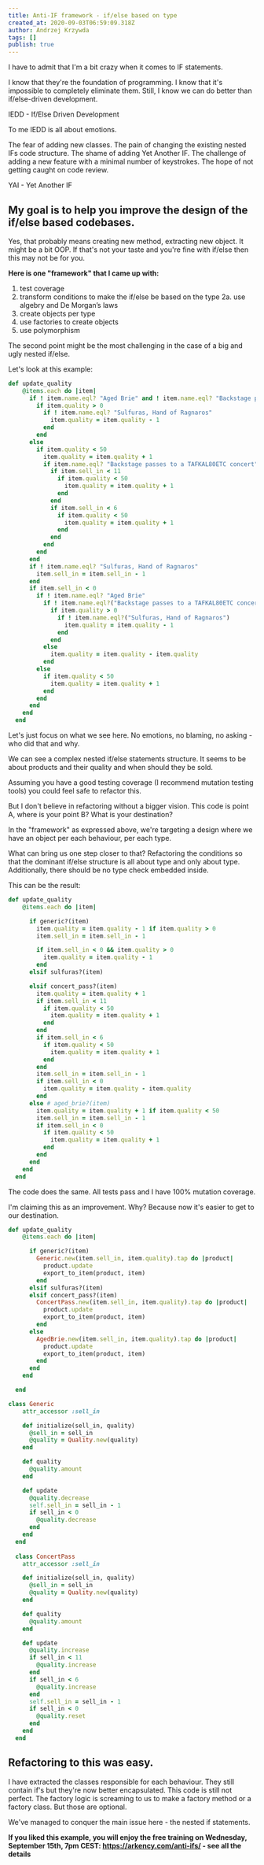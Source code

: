 ```yaml
---
title: Anti-IF framework - if/else based on type
created_at: 2020-09-03T06:59:09.318Z
author: Andrzej Krzywda
tags: []
publish: true
---
```


I have to admit that I'm a bit crazy when it comes to IF statements. 

I know that they're the foundation of programming. I know that it's impossible to completely eliminate them. Still, I know we can do better than if/else-driven development. 

IEDD - If/Else Driven Development

To me IEDD is all about emotions.

The fear of adding new classes.
The pain of changing the existing nested IFs code structure.
The shame of adding Yet Another IF.
The challenge of adding a new feature with a minimal number of keystrokes.
The hope of not getting caught on code review.

YAI - Yet Another IF


## My goal is to help you improve the design of the if/else based codebases. 

Yes, that probably means creating new method, extracting new object. It might be a bit OOP. If that's not your taste and you're fine with if/else then this may not be for you. 

**Here is one "framework" that I came up with:**

1. test coverage
2. transform conditions to make the if/else be based on the type
2a. use algebry and De Morgan’s laws
3. create objects per type
4. use factories to create objects
5. use polymorphism

The second point might be the most challenging in the case of a big and ugly nested if/else.

Let's look at this example:


```ruby
def update_quality
    @items.each do |item|
      if ! item.name.eql? "Aged Brie" and ! item.name.eql? "Backstage passes to a TAFKAL80ETC concert"
        if item.quality > 0
          if ! item.name.eql? "Sulfuras, Hand of Ragnaros"
            item.quality = item.quality - 1
          end
        end
      else
        if item.quality < 50
          item.quality = item.quality + 1
          if item.name.eql? "Backstage passes to a TAFKAL80ETC concert"
            if item.sell_in < 11
              if item.quality < 50
                item.quality = item.quality + 1
              end
            end
            if item.sell_in < 6
              if item.quality < 50
                item.quality = item.quality + 1
              end
            end
          end
        end
      end
      if ! item.name.eql? "Sulfuras, Hand of Ragnaros"
        item.sell_in = item.sell_in - 1
      end
      if item.sell_in < 0
        if ! item.name.eql? "Aged Brie"
          if ! item.name.eql?("Backstage passes to a TAFKAL80ETC concert")
            if item.quality > 0
              if ! item.name.eql?("Sulfuras, Hand of Ragnaros")
                item.quality = item.quality - 1
              end
            end
          else
            item.quality = item.quality - item.quality
          end
        else
          if item.quality < 50
            item.quality = item.quality + 1
          end
        end
      end
    end
  end
```


Let's just focus on what we see here. No emotions, no blaming, no asking - who did that and why.

We can see a complex nested if/else statements structure. It seems to be about products and their quality and when should they be sold.

Assuming you have a good testing coverage (I recommend mutation testing tools) you could feel safe to refactor this.

But I don't believe in refactoring without a bigger vision. This code is point A, where is your point B? What is your destination?

In the "framework" as expressed above, we're targeting a design where we have an object per each behaviour, per each type.

What can bring us one step closer to that? Refactoring the conditions so that the dominant if/else structure is all about type and only about type. Additionally, there should be no type check embedded inside.

This can be the result:


```ruby
def update_quality
    @items.each do |item|

      if generic?(item)
        item.quality = item.quality - 1 if item.quality > 0
        item.sell_in = item.sell_in - 1

        if item.sell_in < 0 && item.quality > 0
          item.quality = item.quality - 1
        end
      elsif sulfuras?(item)

      elsif concert_pass?(item)
        item.quality = item.quality + 1
        if item.sell_in < 11
          if item.quality < 50
            item.quality = item.quality + 1
          end
        end
        if item.sell_in < 6
          if item.quality < 50
            item.quality = item.quality + 1
          end
        end
        item.sell_in = item.sell_in - 1
        if item.sell_in < 0
          item.quality = item.quality - item.quality
        end
      else # aged_brie?(item)
        item.quality = item.quality + 1 if item.quality < 50
        item.sell_in = item.sell_in - 1
        if item.sell_in < 0
          if item.quality < 50
            item.quality = item.quality + 1
          end
        end
      end
    end
  end
```


The code does the same. All tests pass and I have 100% mutation coverage.

I'm claiming this as an improvement. Why? Because now it's easier to get to our destination.

```ruby
def update_quality
    @items.each do |item|

      if generic?(item)
        Generic.new(item.sell_in, item.quality).tap do |product|
          product.update
          export_to_item(product, item)
        end
      elsif sulfuras?(item)
      elsif concert_pass?(item)
        ConcertPass.new(item.sell_in, item.quality).tap do |product|
          product.update
          export_to_item(product, item)
        end
      else
        AgedBrie.new(item.sell_in, item.quality).tap do |product|
          product.update
          export_to_item(product, item)
        end
      end
    end

  end
```

```ruby
class Generic
    attr_accessor :sell_in

    def initialize(sell_in, quality)
      @sell_in = sell_in
      @quality = Quality.new(quality)
    end

    def quality
      @quality.amount
    end

    def update
      @quality.decrease
      self.sell_in = sell_in - 1
      if sell_in < 0
        @quality.decrease
      end
    end
  end
  
  class ConcertPass
    attr_accessor :sell_in

    def initialize(sell_in, quality)
      @sell_in = sell_in
      @quality = Quality.new(quality)
    end

    def quality
      @quality.amount
    end

    def update
      @quality.increase
      if sell_in < 11
        @quality.increase
      end
      if sell_in < 6
        @quality.increase
      end
      self.sell_in = sell_in - 1
      if sell_in < 0
        @quality.reset
      end
    end
  end
```

## Refactoring to this was easy.

I have extracted the classes responsible for each behaviour. They still contain if's but they're now better encapsulated. This code is still not perfect. The factory logic is screaming to us to make a factory method or a factory class. But those are optional. 

We've managed to conquer the main issue here - the nested if statements.

**If you liked this example, you will enjoy the free training on Wednesday, September 15th, 7pm CEST:
https://arkency.com/anti-ifs/ - see all the details**
